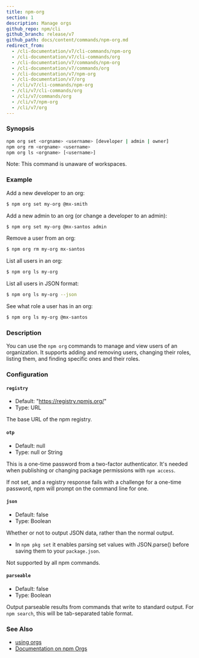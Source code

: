 ```yaml
---
title: npm-org
section: 1
description: Manage orgs
github_repo: npm/cli
github_branch: release/v7
github_path: docs/content/commands/npm-org.md
redirect_from:
  - /cli-documentation/v7/cli-commands/npm-org
  - /cli-documentation/v7/cli-commands/org
  - /cli-documentation/v7/commands/npm-org
  - /cli-documentation/v7/commands/org
  - /cli-documentation/v7/npm-org
  - /cli-documentation/v7/org
  - /cli/v7/cli-commands/npm-org
  - /cli/v7/cli-commands/org
  - /cli/v7/commands/org
  - /cli/v7/npm-org
  - /cli/v7/org
---
```


### Synopsis

```bash
npm org set <orgname> <username> [developer | admin | owner]
npm org rm <orgname> <username>
npm org ls <orgname> [<username>]
```

Note: This command is unaware of workspaces.

### Example

Add a new developer to an org:

```bash
$ npm org set my-org @mx-smith
```

Add a new admin to an org (or change a developer to an admin):

```bash
$ npm org set my-org @mx-santos admin
```

Remove a user from an org:

```bash
$ npm org rm my-org mx-santos
```

List all users in an org:

```bash
$ npm org ls my-org
```

List all users in JSON format:

```bash
$ npm org ls my-org --json
```

See what role a user has in an org:

```bash
$ npm org ls my-org @mx-santos
```

### Description

You can use the `npm org` commands to manage and view users of an
organization.  It supports adding and removing users, changing their roles,
listing them, and finding specific ones and their roles.

### Configuration

#### `registry`

* Default: "https://registry.npmjs.org/"
* Type: URL

The base URL of the npm registry.


#### `otp`

* Default: null
* Type: null or String

This is a one-time password from a two-factor authenticator. It's needed
when publishing or changing package permissions with `npm access`.

If not set, and a registry response fails with a challenge for a one-time
password, npm will prompt on the command line for one.


#### `json`

* Default: false
* Type: Boolean

Whether or not to output JSON data, rather than the normal output.

* In `npm pkg set` it enables parsing set values with JSON.parse() before
  saving them to your `package.json`.

Not supported by all npm commands.


#### `parseable`

* Default: false
* Type: Boolean

Output parseable results from commands that write to standard output. For
`npm search`, this will be tab-separated table format.



### See Also

* [using orgs](/cli/v7/using-npm/orgs)
* [Documentation on npm Orgs](https://docs.npmjs.com/orgs/)
